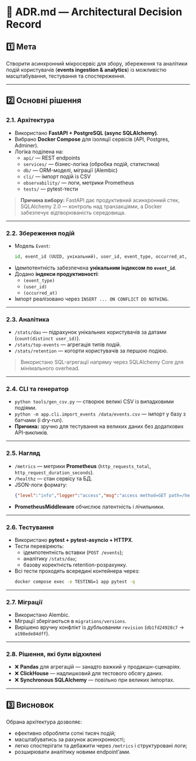 # 🧱 ADR.md — Architectural Decision Record

## 1️⃣ Мета
Створити асинхронний мікросервіс для збору, збереження та аналітики подій користувачів (**events ingestion & analytics**) із можливістю масштабування, тестування та спостереження.

---

## 2️⃣ Основні рішення

### 2.1. Архітектура
- Використано **FastAPI + PostgreSQL (async SQLAlchemy)**.
- Вибрано **Docker Compose** для ізоляції сервісів (API, Postgres, Adminer).
- Логіка поділена на:
  - `api/` — REST endpoints
  - `services/` — бізнес-логіка (обробка подій, статистика)
  - `db/` — ORM-моделі, міграції (Alembic)
  - `cli/` — імпорт подій із CSV
  - `observability/` — логи, метрики Prometheus
  - `tests/` — pytest-тести

> **Причина вибору:** FastAPI дає продуктивний асинхронний стек, SQLAlchemy 2.0 — контроль над транзакціями, а Docker забезпечує відтворюваність середовища.

---

### 2.2. Збереження подій
- Модель `Event`:
  ```python
  id, event_id (UUID, унікальний), user_id, event_type, occurred_at, properties (JSON)
  ```
- Ідемпотентність забезпечена **унікальним індексом по `event_id`**.
- Додано **індекси продуктивності**:
  - `(event_type)`
  - `(user_id)`
  - `(occurred_at)`
- Імпорт реалізовано через `INSERT ... ON CONFLICT DO NOTHING`.

---

### 2.3. Аналітика
- `/stats/dau` — підрахунок унікальних користувачів за датами (`count(distinct user_id)`).
- `/stats/top-events` — агрегація типів подій.
- `/stats/retention` — когорти користувачів за першою подією.

> Використано SQL-агрегації напряму через SQLAlchemy Core для мінімального overhead.

---

### 2.4. CLI та генератор
- `python tools/gen_csv.py` — створює великі CSV із випадковими подіями.
- `python -m app.cli.import_events /data/events.csv` — імпорт у базу з батчами (і dry-run).
- **Причина:** зручно для тестування на великих даних без додаткових API-викликів.

---

### 2.5. Нагляд
- `/metrics` — метрики **Prometheus** (`http_requests_total`, `http_request_duration_seconds`).
- `/healthz` — стан сервісу та БД.
- JSON-логи формату:
  ```json
  {"level":"info","logger":"access","msg":"access method=GET path=/healthz status=200 request_id=..."}
  ```
- **PrometheusMiddleware** обчислює латентність і лічильники.

---

### 2.6. Тестування
- Використано **pytest + pytest-asyncio + HTTPX**.
- Тести перевіряють:
  - ідемпотентність вставки (`POST /events`);
  - аналітику `/stats/dau`;
  - базову коректність retention-розрахунку.
- Всі тести проходять всередині контейнера через:
  ```bash
  docker compose exec -e TESTING=1 app pytest -q
  ```

---

### 2.7. Міграції
- Використано Alembic.
- Міграції зберігаються в `migrations/versions`.
- Вирішено вручну конфлікт із дубльованим `revision` (`db1fd24928c7` → `a198ede84dff`).

---

### 2.8. Рішення, які були відхилені
- ❌ **Pandas** для агрегацій — занадто важкий у продакшн-сценаріях.
- ❌ **ClickHouse** — надлишковий для тестового обсягу даних.
- ❌ **Synchronous SQLAlchemy** — повільно при великих імпортах.

---

## 3️⃣ Висновок
Обрана архітектура дозволяє:
- ефективно обробляти сотні тисяч подій;
- масштабуватись за рахунок асинхронності;
- легко спостерігати та дебажити через `/metrics` і структуровані логи;
- розширювати аналітику новими endpoint’ами.
